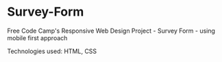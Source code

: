 # Survey-Form
Free Code Camp's Responsive Web Design Project - Survey Form - using mobile first approach

Technologies used: HTML, CSS
